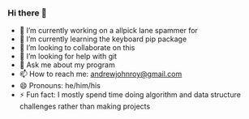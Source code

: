 ### Hi there 👋

- 🔭 I’m currently working on a allpick lane spammer for 
- 🌱 I’m currently learning the keyboard pip package
- 👯 I’m looking to collaborate on this
- 🤔 I’m looking for help with git
- 💬 Ask me about my program
- 📫 How to reach me: andrewjohnroy@gmail.com
- 😄 Pronouns: he/him/his
- ⚡ Fun fact: I mostly spend time doing algorithm and data structure challenges rather than making projects

